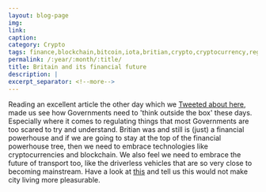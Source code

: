 ```yaml
---
layout: blog-page
img:
link: 
caption:
category: Crypto
tags: finance,blockchain,bitcoin,iota,britian,crypto,cryptocurrency,regulation
permalink: /:year/:month/:title/
title: Britain and its financial future
description: |
excerpt_separator: <!--more-->
---
```


Reading an excellent article the other day which we [Tweeted about here](https://twitter.com/FlamelilyIT/status/968207949498855429)<!--more-->, made us see how Governments need to 'think outside the box' these days. Especially where it comes to regulating things that most Governments are too scared to try and understand. Britian was and still is (just) a financial powerhouse and if we are going to stay at the top of the financial powerhouse tree, then we need to embrace technologies like cryptocurrencies and blockchain. We also feel we need to embrace the future of transport too, like the driverless vehicles that are so very close to becoming mainstream. Have a look at [this](https://twitter.com/TheNextWeb/status/968481935076085761) and tell us this would not make city living more pleasurable.